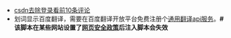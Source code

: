 * [csdn去除登录看前10条评论](./remove_csdn_login.user.js)
* 划词显示百度翻译，需要在百度翻译开放平台免费注册个[通用翻译api服务](http://api.fanyi.baidu.com/product/11)。<b># 该脚本在某些网站设置了[网页安全政策](http://www.ruanyifeng.com/blog/2016/09/csp.html)后注入脚本会失效</b>